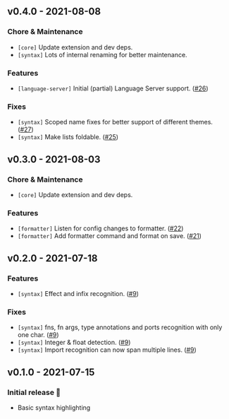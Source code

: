 ## v0.4.0 - 2021-08-08

### Chore & Maintenance

- `[core]` Update extension and dev deps.
- `[syntax]` Lots of internal renaming for better maintenance.

### Features

- `[language-server]` Initial (partial) Language Server support. ([#26](https://github.com/hansjhoffman/nova-elm/pull/26))

### Fixes

- `[syntax]` Scoped name fixes for better support of different themes. ([#27](https://github.com/hansjhoffman/nova-elm/pull/27))
- `[syntax]` Make lists foldable. ([#25](https://github.com/hansjhoffman/nova-elm/pull/25))

## v0.3.0 - 2021-08-03

### Chore & Maintenance

- `[core]` Update extension and dev deps.

### Features

- `[formatter]` Listen for config changes to formatter. ([#22](https://github.com/hansjhoffman/nova-elm/pull/22))
- `[formatter]` Add formatter command and format on save. ([#21](https://github.com/hansjhoffman/nova-elm/pull/21))

## v0.2.0 - 2021-07-18

### Features

- `[syntax]` Effect and infix recognition. ([#9](https://github.com/hansjhoffman/nova-elm/pull/9))

### Fixes

- `[syntax]` fns, fn args, type annotations and ports recognition with only one char. ([#9](https://github.com/hansjhoffman/nova-elm/pull/9))
- `[syntax]` Integer & float detection. ([#9](https://github.com/hansjhoffman/nova-elm/pull/9))
- `[syntax]` Import recognition can now span multiple lines. ([#9](https://github.com/hansjhoffman/nova-elm/pull/9))

## v0.1.0 - 2021-07-15

### Initial release 🎉

- Basic syntax highlighting

